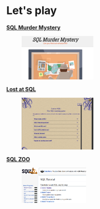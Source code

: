 # Let's play

[**SQL Murder Mystery**](https://mystery.knightlab.com/)

<figure><img src=".gitbook/assets/image.png" alt="" width="188"><figcaption></figcaption></figure>

[**Lost at SQL**](https://lost-at-sql.therobinlord.com/)

<figure><img src=".gitbook/assets/image (1).png" alt="" width="188"><figcaption></figcaption></figure>

[**SQL ZOO**](https://sqlzoo.net/wiki/SQL\_Tutorial)

<figure><img src=".gitbook/assets/image (2).png" alt="" width="169"><figcaption></figcaption></figure>
